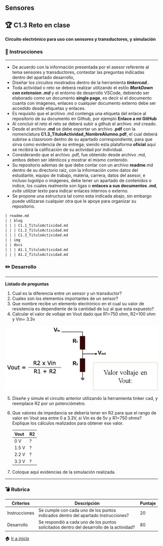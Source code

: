 ## Sensores
## :trophy: C1.3 Reto en clase

**Circuito electrónico para uso con sensores y transductores, y simulación**

### :blue_book: Instrucciones
___

- De acuerdo con la información presentada por el asesor referente al tema sensores y transductores,
contestar las preguntas indicadas dentro del apartado desarrollo,
- Diseñar los circuitos mostrados dentro de la herramienta ***tinkercad***..
- Toda actividad o reto se deberá realizar utilizando el estilo ***MarkDown con extension .md*** y el entorno
de desarrollo VSCode, debiendo ser elaborado como un documento **single page**, es decir si el
documento cuanta con imágenes, enlaces o cualquier documento externo debe ser accedido desde
etiquetas y enlaces.
- Es requisito que el archivo .md contenga una etiqueta del enlace al repositorio de su documento en
Github, por ejemplo **Enlace a mi GitHub**
- Al concluir el reto el reto se deberá subir a github el archivo .md creado.
- Desde el archivo **.md** se debe exportar un archivo **.pdf** con la nomenclatura
**C1.3_TituloActividad_NombreAlumno.pdf**, el cual deberá subirse a classroom dentro de su apartado
correspondiente, para que sirva como evidencia de su entrega; siendo esta plataforma **oficial** aquí se
recibirá la calificación de su actividad por individual.
- Considerando que el archivo .pdf, fue obtenido desde archivo .md, ambos deben ser idénticos y
mostrar el mismo contenido.
- Su repositorio ademas de que debe contar con un archivo **readme**.md dentro de su directorio raíz, con
la información como datos del estudiante, equipo de trabajo, materia, carrera, datos del asesor, e
incluso logotipo o imágenes, debe tener un apartado de contenidos o indice, los cuales realmente son
ligas o **enlaces a sus documentos .md**, *evite utilizar texto* para indicar enlaces internos o externo.
- Se propone una estructura tal como esta indicada abajo, sin embargo puede utilizarse cualquier otra
que le apoye para organizar su repositorio.

``` 
| readme.md
| | blog
| | | C1.1_TituloActividad.md
| | | C1.2_TituloActividad.md
| | | C1.3_TituloActividad.md
| | img
| | docs
| | | A1.1_TituloActividad.md
| | | A1.2_TituloActividad.md
```

### :pencil2: Desarrollo
___
**Listado de preguntas**

1. Cual es la diferencia entre un sensor y un transductor?
2. Cuales son los elementos importantes de un sensor?
3. Que nombre recibe un elemento electrónico en el cual su valor de resistencia es dependiente de la
cantidad de luz al que esta expuesto?
4. Calcular el valor de voltaje en Vout dado que R1=750 ohm, R2=100 ohm y Vin= 3.3v


![](img/C1.3.CircuitoEjercicio.png)

5. Diseñe y simule el circuito anterior utilizando la herramienta tinker cad, y reemplace R2 por un
potenciómetro.
6. Que valores de impedancia se debería tener en R2 para que el rango de valor en Vout sea entre 0 a
3.3V, si Vin es de 5v y R1=750 ohms? Explique los cálculos realizados para obtener ese valor.

    Vout| R2 | 
    ---------|----------|
    0 V | ? |
    1.5 V | ? |
    2.2 V | ? |
    3.3 V| ? |

7. Coloque aquí evidencias de la simulación realizada.
___

### :bomb: Rubrica

| Criterios     | Descripción                                                                                  | Puntaje |
| ------------- | -------------------------------------------------------------------------------------------- | ------- |
| Instrucciones | Se cumple con cada uno de los puntos indicados dentro del apartado Instrucciones?            | 20 |
| Desarrollo    | Se respondió a cada uno de los puntos solicitados dentro del desarrollo de la actividad?     | 80      |

:house: [Ir a inicio](https://github.com/JavieRM3N/SistemasProgramables)
